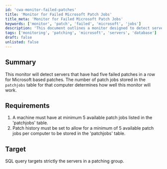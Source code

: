 ```yaml
---
id: 'cwa-monitor-failed-patches'
title: 'Monitor for Failed Microsoft Patch Jobs'
title_meta: 'Monitor for Failed Microsoft Patch Jobs'
keywords: ['monitor', 'patch', 'failed', 'microsoft', 'jobs']
description: 'This document outlines a monitor designed to detect servers that have experienced five consecutive failed patches for Microsoft-based updates. It details the requirements for effective monitoring, including the necessity of having a minimum number of available patch jobs stored in the patchjobs table.'
tags: ['monitoring', 'patching', 'microsoft', 'servers', 'database']
draft: false
unlisted: false
---
```

## Summary

This monitor will detect servers that have had five failed patches in a row for Microsoft based patches. The number of patch jobs stored in the `patchjobs` table for that computer determines how well this monitor will work.

## Requirements

1. A machine must have at minimum 5 available patch jobs listed in the 'patchjobs' table.
2. Patch history must be set to allow for a minimum of 5 available patch jobs per computer to be stored in the 'patchjobs' table.

## Target

SQL query targets strictly the servers in a patching group.




